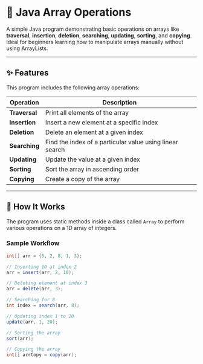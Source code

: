 # 📌 Java Array Operations

A simple Java program demonstrating basic operations on arrays like **traversal**, **insertion**, **deletion**, **searching**, **updating**, **sorting**, and **copying**. Ideal for beginners learning how to manipulate arrays manually without using ArrayLists.

---

## ✨ Features

This program includes the following array operations:

| Operation | Description |
|----------|-------------|
| **Traversal** | Print all elements of the array |
| **Insertion** | Insert a new element at a specific index |
| **Deletion** | Delete an element at a given index |
| **Searching** | Find the index of a particular value using linear search |
| **Updating** | Update the value at a given index |
| **Sorting** | Sort the array in ascending order |
| **Copying** | Create a copy of the array |

---


## 🧾 How It Works

The program uses static methods inside a class called `Array` to perform various operations on a 1D array of integers.

### Sample Workflow

```java
int[] arr = {5, 2, 8, 1, 3};

// Inserting 10 at index 2
arr = insert(arr, 2, 10);

// Deleting element at index 3
arr = delete(arr, 3);

// Searching for 8
int index = search(arr, 8);

// Updating index 1 to 20
update(arr, 1, 20);

// Sorting the array
sort(arr);

// Copying the array
int[] arrCopy = copy(arr);
